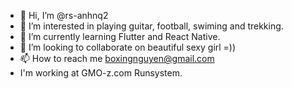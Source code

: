 - 👋 Hi, I’m @rs-anhnq2
- 👀 I’m interested in playing guitar, football, swiming and trekking.
- 🌱 I’m currently learning Flutter and React Native.
- 💞️ I’m looking to collaborate on beautiful sexy girl =))
- 📫 How to reach me boxingnguyen@gmail.com
- I'm working at GMO-z.com Runsystem.
<!---
rs-anhnq2/rs-anhnq2 is a ✨ special ✨ repository because its `README.md` (this file) appears on your GitHub profile.
You can click the Preview link to take a look at your changes.
--->
